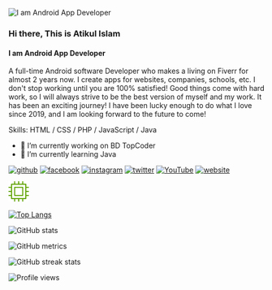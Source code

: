 ![I am Android App Developer](https://scontent.fdac116-1.fna.fbcdn.net/v/t39.30808-6/300399107_1544934109256110_6231732061648922629_n.png?_nc_cat=100&ccb=1-7&_nc_sid=e3f864&_nc_eui2=AeG92xW9CCnK6MJptDVoSpC3jA1g9lnCpEqMDWD2WcKkSkml_q0Zj3RniV_8k3TfIevKtrcoV0vjImxe4krgx9VA&_nc_ohc=XAWw3yEtdowAX9rZD35&_nc_ht=scontent.fdac116-1.fna&oh=00_AT_BMvvscb9DNAifc-9BsQNXooPbgem_b4-qe89sxGlGzA&oe=63098710)

### Hi there, This is Atikul Islam
#### I am Android App Developer

A full-time Android software Developer who makes a living on Fiverr for almost 2 years now. I create apps for websites, companies, schools, etc. I don't stop working until you are 100% satisfied! Good things come with hard work, so I will always strive to be the best version of myself and my work. It has been an exciting journey! I have been lucky enough to do what I love since 2019, and I am looking forward to the future to come!

Skills:  HTML / CSS / PHP / JavaScript / Java 

- 🔭 I’m currently working on BD TopCoder 
- 🌱 I’m currently learning Java 


[<img src='https://cdn.jsdelivr.net/npm/simple-icons@3.0.1/icons/github.svg' alt='github' height='40'>](https://github.com/AtikulSoftware)  [<img src='https://cdn.jsdelivr.net/npm/simple-icons@3.0.1/icons/facebook.svg' alt='facebook' height='40'>](https://www.facebook.com/ShopnolokAtikul)  [<img src='https://cdn.jsdelivr.net/npm/simple-icons@3.0.1/icons/instagram.svg' alt='instagram' height='40'>](https://www.instagram.com/shopnolokatikul/)  [<img src='https://cdn.jsdelivr.net/npm/simple-icons@3.0.1/icons/twitter.svg' alt='twitter' height='40'>](https://twitter.com/shopnolokatikul)  [<img src='https://cdn.jsdelivr.net/npm/simple-icons@3.0.1/icons/youtube.svg' alt='YouTube' height='40'>](https://www.youtube.com/channel/AwesomeDesigner)  [<img src='https://cdn.jsdelivr.net/npm/simple-icons@3.0.1/icons/icloud.svg' alt='website' height='40'>](https://www.bdtopcoder.xyz/)  

<a href='https://docs.github.com/en/developers'><img src='https://raw.githubusercontent.com/acervenky/animated-github-badges/master/assets/devbadge.gif' width='40' height='40'></a> 

[![Top Langs](https://github-readme-stats.vercel.app/api/top-langs/?username=AtikulSoftware)](https://github.com/anuraghazra/github-readme-stats)

![GitHub stats](https://github-readme-stats.vercel.app/api?username=AtikulSoftware&show_icons=true)  

![GitHub metrics](https://metrics.lecoq.io/AtikulSoftware)  

![GitHub streak stats](https://github-readme-streak-stats.herokuapp.com/?user=AtikulSoftware)  

![Profile views](https://gpvc.arturio.dev/AtikulSoftware)  

